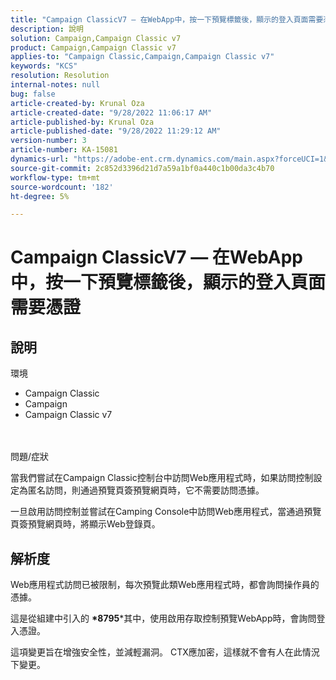 ```yaml
---
title: "Campaign ClassicV7 — 在WebApp中，按一下預覽標籤後，顯示的登入頁面需要憑證"
description: 說明
solution: Campaign,Campaign Classic v7
product: Campaign,Campaign Classic v7
applies-to: "Campaign Classic,Campaign,Campaign Classic v7"
keywords: "KCS"
resolution: Resolution
internal-notes: null
bug: false
article-created-by: Krunal Oza
article-created-date: "9/28/2022 11:06:17 AM"
article-published-by: Krunal Oza
article-published-date: "9/28/2022 11:29:12 AM"
version-number: 3
article-number: KA-15081
dynamics-url: "https://adobe-ent.crm.dynamics.com/main.aspx?forceUCI=1&pagetype=entityrecord&etn=knowledgearticle&id=efa7ed8f-1d3f-ed11-9db1-000d3a5c1bcc"
source-git-commit: 2c852d3396d21d7a59a1bf0a440c1b00da3c4b70
workflow-type: tm+mt
source-wordcount: '182'
ht-degree: 5%

---
```


# Campaign ClassicV7 — 在WebApp中，按一下預覽標籤後，顯示的登入頁面需要憑證

## 說明

環境<br>
- Campaign Classic
- Campaign
- Campaign Classic v7



<br> <br>問題/症狀<br>


當我們嘗試在Campaign Classic控制台中訪問Web應用程式時，如果訪問控制設定為匿名訪問，則通過預覽頁簽預覽網頁時，它不需要訪問憑據。

一旦啟用訪問控制並嘗試在Camping Console中訪問Web應用程式，當通過預覽頁簽預覽網頁時，將顯示Web登錄頁。


## 解析度


Web應用程式訪問已被限制，每次預覽此類Web應用程式時，都會詢問操作員的憑據。

這是從組建中引入的 <b>*8795</b>*其中，使用啟用存取控制預覽WebApp時，會詢問登入憑證。

這項變更旨在增強安全性，並減輕漏洞。 CTX應加密，這樣就不會有人在此情況下變更。
